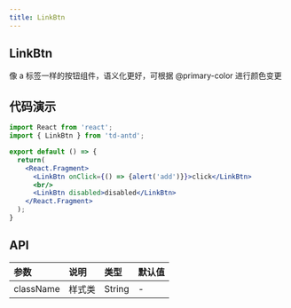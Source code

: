 ```yaml
---
title: LinkBtn
---
```


## LinkBtn

像 a 标签一样的按钮组件，语义化更好，可根据 @primary-color 进行颜色变更

## 代码演示

```jsx
import React from 'react';
import { LinkBtn } from 'td-antd';

export default () => {
  return(
    <React.Fragment>
      <LinkBtn onClick={() => {alert('add')}}>click</LinkBtn>
      <br/>
      <LinkBtn disabled>disabled</LinkBtn>
    </React.Fragment>
  );
}
```

## API

|参数|说明|类型|默认值|
|:--|:--|:--|:--|
|className|样式类|String|-|
